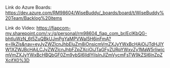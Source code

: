 Link do Azure Boards: https://dev.azure.com/RM98604/WiseBuddy/_boards/board/t/WiseBuddy%20Team/Backlog%20items

Link do Vídeo: https://fiapcom-my.sharepoint.com/:v:/g/personal/rm98604_fiap_com_br/EclKbQG-bhtIuWzN_6t5ZuQBkUJmPgYaMPVWaI5H6inFmA?e=lIkZls&nav=eyJyZWZlcnJhbEluZm8iOnsicmVmZXJyYWxBcHAiOiJTdHJlYW1XZWJBcHAiLCJyZWZlcnJhbFZpZXciOiJTaGFyZURpYWxvZy1MaW5rIiwicmVmZXJyYWxBcHBQbGF0Zm9ybSI6IldlYiIsInJlZmVycmFsTW9kZSI6InZpZXcifX0%3D


